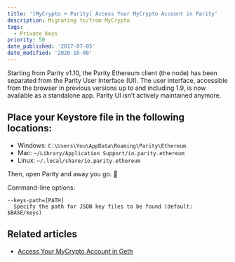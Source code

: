 ```yaml
---
title: '[MyCrypto ➡ Parity] Access Your MyCrypto Account in Parity'
description: Migrating to/from MyCrypto
tags:
  - Private Keys
priority: 50
date_published: '2017-07-05'
date_modified: '2020-10-08'
---
```


Starting from Parity v1.10, the Parity Ethereum client (the node) has been separated from the Parity User Interface (UI). The user interface, accessible from the browser in previous versions up to and including 1.9, is now available as a standalone app. Parity UI isn’t actively maintained anymore.

## Place your Keystore file in the following locations:

- Windows: `C:\Users\You\AppData\Roaming\Parity\Ethereum`
- Mac: `~/Library/Application Support/io.parity.ethereum`
- Linux: `~/.local/share/io.parity.ethereum`

Then, open Parity and away you go. 🎉

Command-line options:

```text
--keys-path=[PATH]
  Specify the path for JSON key files to be found (default: $BASE/keys)
```

## Related articles

- [Access Your MyCrypto Account in Geth](/how-to/migrating/access-your-mycrypto-account-in-geth-or-mist)
